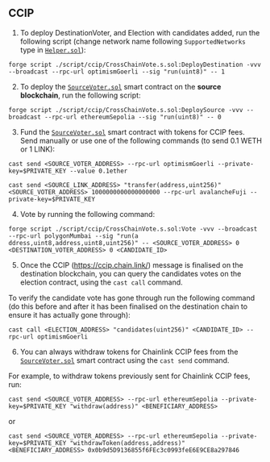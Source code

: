 ## CCIP

1. To deploy DestinationVoter, and Election with candidates added, run the following script (change network name following `SupportedNetworks` type in [`Helper.sol`](./script/ccip/Helper.sol)):

```shell
forge script ./script/ccip/CrossChainVote.s.sol:DeployDestination -vvv --broadcast --rpc-url optimismGoerli --sig "run(uint8)" -- 1
```

2. To deploy the [`SourceVoter.sol`](./contracts/ccip/SourceVoter.sol) smart contract on the **source blockchain**, run the following script:


```shell
forge script ./script/ccip/CrossChainVote.s.sol:DeploySource -vvv --broadcast --rpc-url ethereumSepolia --sig "run(uint8)" -- 0
```

3. Fund the [`SourceVoter.sol`](./contracts/ccip/SourceVoter.sol) smart contract with tokens for CCIP fees. Send manually or use one of the following commands (to send 0.1 WETH or 1 LINK):


  ```shell
  cast send <SOURCE_VOTER_ADDRESS> --rpc-url optimismGoerli --private-key=$PRIVATE_KEY --value 0.1ether
  ```

  ```shell
  cast send <SOURCE_LINK_ADDRESS> "transfer(address,uint256)" <SOURCE_VOTER_ADDRESS> 1000000000000000000 --rpc-url avalancheFuji --private-key=$PRIVATE_KEY
  ```

4. Vote by running the following command:

```shell
forge script ./script/ccip/CrossChainVote.s.sol:Vote -vvv --broadcast --rpc-url polygonMumbai --sig "run(a
ddress,uint8,address,uint8,uint256)" -- <SOURCE_VOTER_ADDRESS> 0 <DESTINATION_VOTER_ADDRESS> 0 <CANDIDATE_ID>
```

5. Once the CCIP (https://ccip.chain.link/) message is finalised on the destination blockchain, you can query the candidates votes on the election contract, using the `cast call` command.

To verify the candidate vote has gone through run the following command (do this before and after it has been finalised on the destination chain to ensure it has actually gone through):

```shell
cast call <ELECTION_ADDRESS> "candidates(uint256)" <CANDIDATE_ID> --rpc-url optimismGoerli
```

6. You can always withdraw tokens for Chainlink CCIP fees from the [`SourceVoter.sol`](./contracts/ccip/SourceVoter.sol) smart contract using the `cast send` command.

For example, to withdraw tokens previously sent for Chainlink CCIP fees, run:

```shell
cast send <SOURCE_VOTER_ADDRESS> --rpc-url ethereumSepolia --private-key=$PRIVATE_KEY "withdraw(address)" <BENEFICIARY_ADDRESS>
```

or

```shell
cast send <SOURCE_VOTER_ADDRESS> --rpc-url ethereumSepolia --private-key=$PRIVATE_KEY "withdrawToken(address,address)" <BENEFICIARY_ADDRESS> 0x0b9d5D9136855f6FEc3c0993feE6E9CE8a297846
```